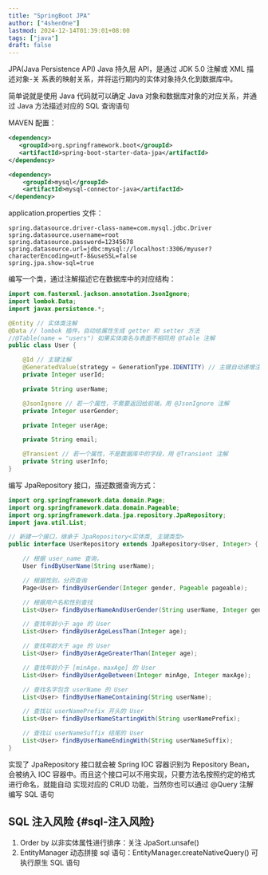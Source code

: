 ```yaml
---
title: "SpringBoot JPA"
author: ["4shen0ne"]
lastmod: 2024-12-14T01:39:01+08:00
tags: ["java"]
draft: false
---
```


JPA(Java Persistence API) Java 持久层 API，是通过 JDK 5.0 注解或 XML 描述对象-关
系表的映射关系，并将运行期内的实体对象持久化到数据库中。

简单说就是使用 Java 代码就可以确定 Java 对象和数据库对象的对应关系，并通过 Java
方法描述对应的 SQL 查询语句

MAVEN 配置：

```xml
<dependency>
   <groupId>org.springframework.boot</groupId>
   <artifactId>spring-boot-starter-data-jpa</artifactId>
</dependency>

<dependency>
    <groupId>mysql</groupId>
    <artifactId>mysql-connector-java</artifactId>
</dependency>
```

application.properties 文件：

```nil
spring.datasource.driver-class-name=com.mysql.jdbc.Driver
spring.datasource.username=root
spring.datasource.password=12345678
spring.datasource.url=jdbc:mysql://localhost:3306/myuser?characterEncoding=utf-8&useSSL=false
spring.jpa.show-sql=true
```

编写一个类，通过注解描述它在数据库中的对应结构：

```java
import com.fasterxml.jackson.annotation.JsonIgnore;
import lombok.Data;
import javax.persistence.*;

@Entity // 实体类注解
@Data // lombok 插件，自动给属性生成 getter 和 setter 方法
//@Table(name = "users") 如果实体类名与表面不相同用 @Table 注解
public class User {

    @Id // 主键注解
    @GeneratedValue(strategy = GenerationType.IDENTITY) // 主键自动递增注解
    private Integer userId;

    private String userName;

    @JsonIgnore // 若一个属性，不需要返回给前端，用 @JsonIgnore 注解
    private Integer userGender;

    private Integer userAge;

    private String email;

    @Transient // 若一个属性，不是数据库中的字段，用 @Transient 注解
    private String userInfo;
}
```

编写 JpaRepository 接口，描述数据查询方式：

```java
import org.springframework.data.domain.Page;
import org.springframework.data.domain.Pageable;
import org.springframework.data.jpa.repository.JpaRepository;
import java.util.List;

// 新建一个接口，继承于 JpaRepository<实体类, 主键类型>
public interface UserRepository extends JpaRepository<User, Integer> {

    // 根据 user_name 查询，
    User findByUserName(String userName);

    // 根据性别，分页查询
    Page<User> findByUserGender(Integer gender, Pageable pageable);

    // 根据用户名和性别查找
    List<User> findByUserNameAndUserGender(String userName, Integer gender);

    // 查找年龄小于 age 的 User
    List<User> findByUserAgeLessThan(Integer age);

    // 查找年龄大于 age 的 User
    List<User> findByUserAgeGreaterThan(Integer age);

    // 查找年龄介于 [minAge，maxAge] 的 User
    List<User> findByUserAgeBetween(Integer minAge, Integer maxAge);

    // 查找名字包含 userName 的 User
    List<User> findByUserNameContaining(String userName);

    // 查找以 userNamePrefix 开头的 User
    List<User> findByUserNameStartingWith(String userNamePrefix);

    // 查找以 userNameSuffix 结尾的 User
    List<User> findByUserNameEndingWith(String userNameSuffix);
}
```

实现了 JpaRepository 接口就会被 Spring IOC 容器识别为 Repository Bean，会被纳入
IOC 容器中。而且这个接口可以不用实现，只要方法名按照约定的格式进行命名，就能自动
实现对应的 CRUD 功能，当然你也可以通过 @Query 注解编写 SQL 语句


## SQL 注入风险 {#sql-注入风险}

1.  Order by 以非实体属性进行排序：关注 JpaSort.unsafe()
2.  EntityManager 动态拼接 sql 语句：EntityManager.createNativeQuery() 可执行原生 SQL
    语句
